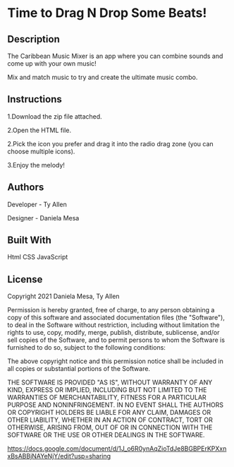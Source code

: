 # Time to Drag N Drop Some Beats!

## Description

The Caribbean Music Mixer is an app where you can combine sounds and come up with your own music!

Mix and match music to try and create the ultimate music combo.

## Instructions

1.Download the zip file attached.

2.Open the HTML file.

2.Pick the icon you prefer and drag it into the radio drag zone (you can choose multiple icons).

3.Enjoy the melody!


## Authors

Developer - Ty Allen

Designer - Daniela Mesa

## Built With

Html
CSS
JavaScript

## License

Copyright 2021 Daniela Mesa, Ty Allen

Permission is hereby granted, free of charge, to any person obtaining a copy of this software and associated documentation files (the "Software"), to deal in the Software without restriction, including without limitation the rights to use, copy, modify, merge, publish, distribute, sublicense, and/or sell copies of the Software, and to permit persons to whom the Software is furnished to do so, subject to the following conditions:

The above copyright notice and this permission notice shall be included in all copies or substantial portions of the Software.

THE SOFTWARE IS PROVIDED "AS IS", WITHOUT WARRANTY OF ANY KIND, EXPRESS OR IMPLIED, INCLUDING BUT NOT LIMITED TO THE WARRANTIES OF MERCHANTABILITY, FITNESS FOR A PARTICULAR PURPOSE AND NONINFRINGEMENT. IN NO EVENT SHALL THE AUTHORS OR COPYRIGHT HOLDERS BE LIABLE FOR ANY CLAIM, DAMAGES OR OTHER LIABILITY, WHETHER IN AN ACTION OF CONTRACT, TORT OR OTHERWISE, ARISING FROM, OUT OF OR IN CONNECTION WITH THE SOFTWARE OR THE USE OR OTHER DEALINGS IN THE SOFTWARE.


https://docs.google.com/document/d/1J_o6R0ynAqZioTdJe8BGBPErKPXxnxBsABBjNAYeNjY/edit?usp=sharing
